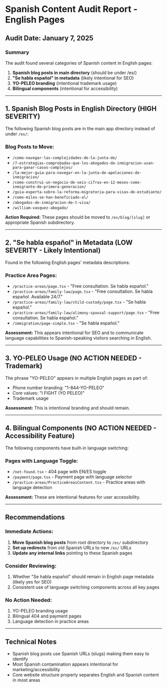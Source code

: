 # Spanish Content Audit Report - English Pages

## Audit Date: January 7, 2025

### Summary

The audit found several categories of Spanish content in English pages:

1. **Spanish blog posts in main directory** (should be under /es/)
2. **"Se habla español" in metadata** (likely intentional for SEO)
3. **YO-PELEO branding** (intentional trademark usage)
4. **Bilingual components** (intentional for accessibility)

---

## 1. Spanish Blog Posts in English Directory (HIGH SEVERITY)

The following Spanish blog posts are in the main app directory instead of under `/es/`:

### Blog Posts to Move:

- `/como-navegar-las-complejidades-de-la-junta-de/`
- `/7-estrategias-comprobadas-que-los-abogados-de-inmigracion-usan-para-ganar-casos-complejos/`
- `/la-mejor-guia-para-navegar-en-la-junta-de-apelaciones-de-inmigracion/`
- `/como-construi-un-negocio-de-seis-cifras-en-12-meses-como-inmigrante-de-primera-generacion/`
- `/guia-experta-sobre-la-reforma-migratoria-para-visas-de-estudiante/`
- `/como-miles-se-han-beneficiado-al/`
- `/abogados-de-inmigracion-de-t-visa/`
- `/william-vasquez-abogado/`

**Action Required:** These pages should be moved to `/es/blog/[slug]` or appropriate Spanish subdirectory.

---

## 2. "Se habla español" in Metadata (LOW SEVERITY - Likely Intentional)

Found in the following English pages' metadata descriptions:

### Practice Area Pages:

- `/practice-areas/page.tsx` - "Free consultation. Se habla español."
- `/practice-areas/family-law/page.tsx` - "Free consultation. Se habla español. Available 24/7."
- `/practice-areas/family-law/child-custody/page.tsx` - "Se habla español."
- `/practice-areas/family-law/alimony-spousal-support/page.tsx` - "Free consultation. Se habla español."
- `/immigration/page-simple.tsx` - "Se habla español."

**Assessment:** This appears intentional for SEO and to communicate language capabilities to Spanish-speaking visitors searching in English.

---

## 3. YO-PELEO Usage (NO ACTION NEEDED - Trademark)

The phrase "YO-PELEO" appears in multiple English pages as part of:

- Phone number branding: "1-844-YO-PELEO"
- Core values: "I FIGHT (YO PELEO)"
- Trademark usage

**Assessment:** This is intentional branding and should remain.

---

## 4. Bilingual Components (NO ACTION NEEDED - Accessibility Feature)

The following components have built-in language switching:

### Pages with Language Toggle:

- `/not-found.tsx` - 404 page with EN/ES toggle
- `/payment/page.tsx` - Payment page with language selector
- `/practice-areas/PracticeAreasContent.tsx` - Practice areas with language detection

**Assessment:** These are intentional features for user accessibility.

---

## Recommendations

### Immediate Actions:

1. **Move Spanish blog posts** from root directory to `/es/` subdirectory
2. **Set up redirects** from old Spanish URLs to new `/es/` URLs
3. **Update any internal links** pointing to these Spanish pages

### Consider Reviewing:

1. Whether "Se habla español" should remain in English page metadata (likely yes for SEO)
2. Consistent use of language switching components across all key pages

### No Action Needed:

1. YO-PELEO branding usage
2. Bilingual 404 and payment pages
3. Language detection in practice areas

---

## Technical Notes

- Spanish blog posts use Spanish URLs (slugs) making them easy to identify
- Most Spanish contamination appears intentional for marketing/accessibility
- Core website structure properly separates English and Spanish content in most areas
